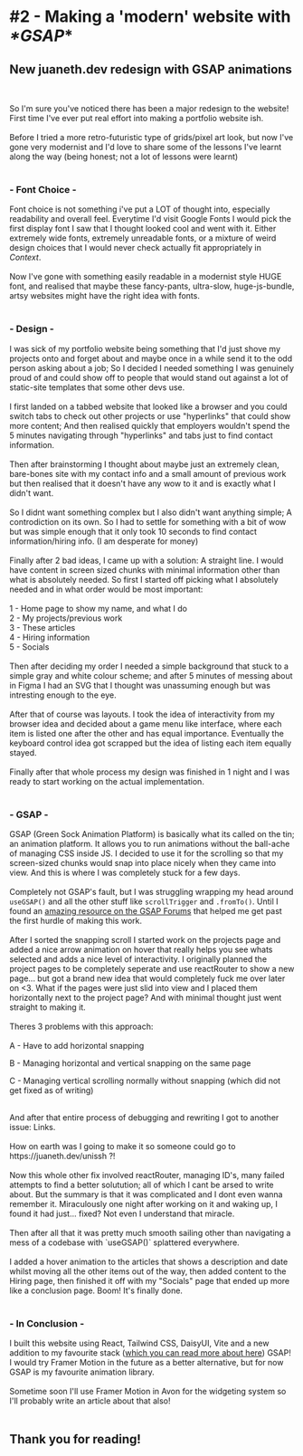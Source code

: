 # #2 - Making a 'modern' website with _*GSAP_*

## New juaneth.dev redesign with GSAP animations

<br>

So I'm sure you've noticed there has been a major redesign to the website! First time I've ever put real effort into making a portfolio website ish.
<br><br>
Before I tried a more retro-futuristic type of grids/pixel art look, but now I've gone very modernist and I'd love to share some of the lessons I've learnt along the way (being honest; not a lot of lessons were learnt)
<br><br>
### - Font Choice -
Font choice is not something i've put a LOT of thought into, especially readability and overall feel. Everytime I'd visit Google Fonts I would pick the first display font I saw that I thought looked cool and went with it. Either extremely wide fonts, extremely unreadable fonts, or a mixture of weird design choices that I would never check actually fit appropriately in _*Context*_.
<br><br>
Now I've gone with something easily readable in a modernist style HUGE font, and realised that maybe these fancy-pants, ultra-slow, huge-js-bundle, artsy websites might have the right idea with fonts.
<br><br>
### - Design -
I was sick of my portfolio website being something that I'd just shove my projects onto and forget about and maybe once in a while send it to the odd person asking about a job; So I decided I needed something I was genuinely proud of and could show off to people that would stand out against a lot of static-site templates that some other devs use.
<br><br>
I first landed on a tabbed website that looked like a browser and you could switch tabs to check out other projects or use "hyperlinks" that could show more content; And then realised quickly that employers wouldn't spend the 5 minutes navigating through "hyperlinks" and tabs just to find contact information.
<br><br>
Then after brainstorming I thought about maybe just an extremely clean, bare-bones site with my contact info and a small amount of previous work but then realised that it doesn't have any wow to it and is exactly what I didn't want.
<br><br>
So I didnt want something complex but I also didn't want anything simple; A controdiction on its own.
So I had to settle for something with a bit of wow but was simple enough that it only took 10 seconds to find contact information/hiring info. (I am desperate for money)
<br><br>
Finally after 2 bad ideas, I came up with a solution: A straight line. I would have content in screen sized chunks with minimal information other than what is absolutely needed. So first I started off picking what I absolutely needed and in what order would be most important:
<br><br>
1 - Home page to show my name, and what I do
<br>
2 - My projects/previous work
<br>
3 - These articles
<br>
4 - Hiring information
<br>
5 - Socials
<br><br>
Then after deciding my order I needed a simple background that stuck to a simple gray and white colour scheme; and after 5 minutes of messing about in Figma I had an SVG that I thought was unassuming enough but was intresting enough to the eye.
<br> <br>
After that of course was layouts. I took the idea of interactivity from my browser idea and decided about a game menu like interface, where each item is listed one after the other and has equal importance. Eventually the keyboard control idea got scrapped but the idea of listing each item equally stayed.
<br><br>
Finally after that whole process my design was finished in 1 night and I was ready to start working on the actual implementation.
<br><br>
### - GSAP -
GSAP (Green Sock Animation Platform) is basically what its called on the tin; an animation platform. It allows you to run animations without the ball-ache of managing CSS inside JS. I decided to use it for the scrolling so that my screen-sized chunks would snap into place nicely when they came into view. And this is where I was completely stuck for a few days.
<br><br>
Completely not GSAP's fault, but I was struggling wrapping my head around `useGSAP()` and all the other stuff like `scrollTrigger` and `.fromTo()`. Until I found an [amazing resource on the GSAP Forums](https://gsap.com/community/forums/topic/24423-how-to-snap-instantly-on-slight-scroll/) that helped me get past the first hurdle of making this work.
<br><br>
After I sorted the snapping scroll I started work on the projects page and added a nice arrow animation on hover that really helps you see whats selected and adds a nice level of interactivity. I originally planned the project pages to be completely seperate and use reactRouter to show a new page... but got a brand new idea that would completely fuck me over later on <3. What if the pages were just slid into view and I placed them horizontally next to the project page? And with minimal thought just went straight to making it.
<br><br>
Theres 3 problems with this approach:
<br><br>
A - Have to add horizontal snapping

B - Managing horizontal and vertical snapping on the same page

C - Managing vertical scrolling normally without snapping (which did not get fixed as of writing)

<br>
And after that entire process of debugging and rewriting I got to another issue: Links.
<br><br>
How on earth was I going to make it so someone could go to https://juaneth.dev/unissh ?!
<br><br>
Now this whole other fix involved reactRouter, managing ID's, many failed attempts to find a better solutution; all of which I cant be arsed to write about. But the summary is that it was complicated and I dont even wanna remember it. Miraculously one night after working on it and waking up, I found it had just... fixed? Not even I understand that miracle.
<br><br>
Then after all that it was pretty much smooth sailing other than navigating a mess of a codebase with `useGSAP()` splattered everywhere.
<br><br>
I added a hover animation to the articles that shows a description and date whilst moving all the other items out of the way, then added content to the Hiring page, then finished it off with my "Socials" page that ended up more like a conclusion page. Boom! It's finally done.
<br><br>

### - In Conclusion -
I built this website using React, Tailwind CSS, DaisyUI, Vite and a new addition to my favourite stack ([which you can read more about here](../article/1-TVRD)) GSAP! I would try Framer Motion in the future as a better alternative, but for now GSAP is my favourite animation library.
<br><br>
Sometime soon I'll use Framer Motion in Avon for the widgeting system so I'll probably write an article about that also!
<br><br>
## Thank you for reading!
